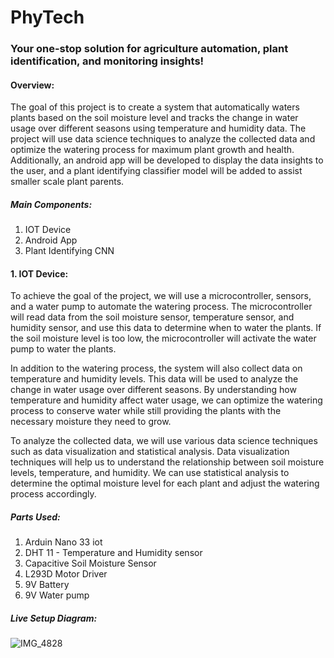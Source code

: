 # PhyTech
### Your one-stop solution for agriculture automation, plant identification, and monitoring insights!

#### Overview:
The goal of this project is to create a system that automatically waters plants based on the soil moisture level and tracks the change in water usage over different seasons using temperature and humidity data. The project will use data science techniques to analyze the collected data and optimize the watering process for maximum plant growth and health. Additionally, an android app will be developed to display the data insights to the user, and a plant identifying classifier model will be added to assist smaller scale plant parents.
##### Main Components:
1. IOT Device
2. Android App
3. Plant Identifying CNN

#### 1. IOT Device:
To achieve the goal of the project, we will use a microcontroller, sensors, and a water pump to automate the watering process. The microcontroller will read data from the soil moisture sensor, temperature sensor, and humidity sensor, and use this data to determine when to water the plants. If the soil moisture level is too low, the microcontroller will activate the water pump to water the plants.
 
In addition to the watering process, the system will also collect data on temperature and humidity levels. This data will be used to analyze the change in water usage over different seasons. By understanding how temperature and humidity affect water usage, we can optimize the watering process to conserve water while still providing the plants with the necessary moisture they need to grow.
 
To analyze the collected data, we will use various data science techniques such as data visualization and statistical analysis. Data visualization techniques will help us to understand the relationship between soil moisture levels, temperature, and humidity. We can use statistical analysis to determine the optimal moisture level for each plant and adjust the watering process accordingly.

##### Parts Used:
1. Arduin Nano 33 iot
2. DHT 11 - Temperature and Humidity sensor
3. Capacitive Soil Moisture Sensor
4. L293D Motor Driver
5. 9V Battery
6. 9V Water pump

##### Live Setup Diagram:
![IMG_4828](https://user-images.githubusercontent.com/75690804/232213147-29679003-757f-4f5f-a691-b64d71db6ac2.jpeg)

